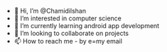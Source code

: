 - 👋 Hi, I’m @Chamidilshan
- 👀 I’m interested in computer science
- 🌱 I’m currently learning android app development
- 💞️ I’m looking to collaborate on projects
- 📫 How to reach me - by e=my email

<!---
Chamidilshan/Chamidilshan is a ✨ special ✨ repository because its `README.md` (this file) appears on your GitHub profile.
You can click the Preview link to take a look at your changes.
--->
